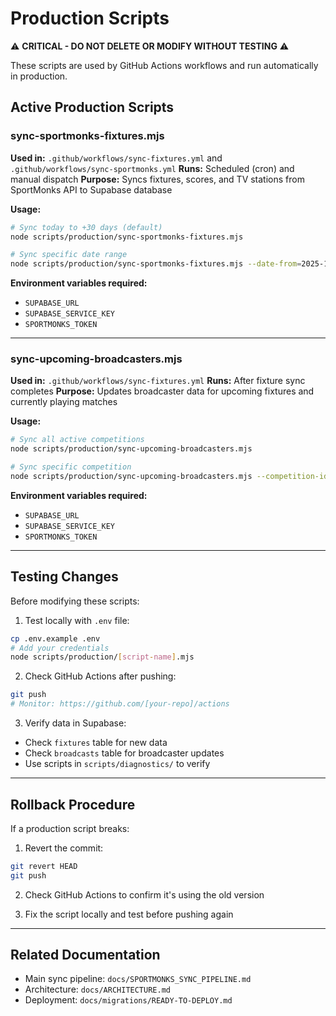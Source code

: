 # Production Scripts

⚠️ **CRITICAL - DO NOT DELETE OR MODIFY WITHOUT TESTING** ⚠️

These scripts are used by GitHub Actions workflows and run automatically in production.

## Active Production Scripts

### sync-sportmonks-fixtures.mjs
**Used in:** `.github/workflows/sync-fixtures.yml` and `.github/workflows/sync-sportmonks.yml`
**Runs:** Scheduled (cron) and manual dispatch
**Purpose:** Syncs fixtures, scores, and TV stations from SportMonks API to Supabase database

**Usage:**
```bash
# Sync today to +30 days (default)
node scripts/production/sync-sportmonks-fixtures.mjs

# Sync specific date range
node scripts/production/sync-sportmonks-fixtures.mjs --date-from=2025-10-15 --date-to=2025-11-15
```

**Environment variables required:**
- `SUPABASE_URL`
- `SUPABASE_SERVICE_KEY`
- `SPORTMONKS_TOKEN`

---

### sync-upcoming-broadcasters.mjs
**Used in:** `.github/workflows/sync-fixtures.yml`
**Runs:** After fixture sync completes
**Purpose:** Updates broadcaster data for upcoming fixtures and currently playing matches

**Usage:**
```bash
# Sync all active competitions
node scripts/production/sync-upcoming-broadcasters.mjs

# Sync specific competition
node scripts/production/sync-upcoming-broadcasters.mjs --competition-id=2
```

**Environment variables required:**
- `SUPABASE_URL`
- `SUPABASE_SERVICE_KEY`
- `SPORTMONKS_TOKEN`

---

## Testing Changes

Before modifying these scripts:

1. Test locally with `.env` file:
```bash
cp .env.example .env
# Add your credentials
node scripts/production/[script-name].mjs
```

2. Check GitHub Actions after pushing:
```bash
git push
# Monitor: https://github.com/[your-repo]/actions
```

3. Verify data in Supabase:
- Check `fixtures` table for new data
- Check `broadcasts` table for broadcaster updates
- Use scripts in `scripts/diagnostics/` to verify

---

## Rollback Procedure

If a production script breaks:

1. Revert the commit:
```bash
git revert HEAD
git push
```

2. Check GitHub Actions to confirm it's using the old version

3. Fix the script locally and test before pushing again

---

## Related Documentation

- Main sync pipeline: `docs/SPORTMONKS_SYNC_PIPELINE.md`
- Architecture: `docs/ARCHITECTURE.md`
- Deployment: `docs/migrations/READY-TO-DEPLOY.md`
